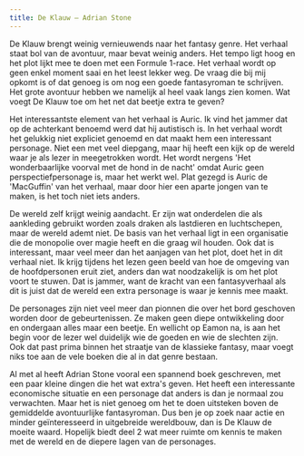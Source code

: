 ```yaml
---
title: De Klauw – Adrian Stone
---
```

De Klauw brengt weinig vernieuwends naar het fantasy genre. Het verhaal staat bol van de avontuur, maar bevat weinig anders. Het tempo ligt hoog en het plot lijkt mee te doen met een Formule 1-race. Het verhaal wordt op geen enkel moment saai en het leest lekker weg. De vraag die bij mij opkomt is of dat genoeg is om nog een goede fantasyroman te schrijven. Het grote avontuur hebben we namelijk al heel vaak langs zien komen. Wat voegt De Klauw toe om het net dat beetje extra te geven?

Het interessantste element van het verhaal is Auric. Ik vind het jammer dat op de achterkant benoemd werd dat hij autistisch is. In het verhaal wordt het gelukkig niet expliciet genoemd en dat maakt hem een interessant personage. Niet een met veel diepgang, maar hij heeft een kijk op de wereld waar je als lezer in meegetrokken wordt. Het wordt nergens 'Het wonderbaarlijke voorval met de hond in de nacht' omdat Auric geen perspectiefpersonage is, maar het werkt wel. Plat gezegd is Auric de 'MacGuffin' van het verhaal, maar door hier een aparte jongen van te maken, is het toch niet iets anders.

De wereld zelf krijgt weinig aandacht. Er zijn wat onderdelen die als aankleding gebruikt worden zoals draken als lastdieren en luchtschepen, maar de wereld ademt niet. De basis van het verhaal ligt in een organisatie die de monopolie over magie heeft en die graag wil houden. Ook dat is interessant, maar veel meer dan het aanjagen van het plot, doet het in dit verhaal niet. Ik krijg tijdens het lezen geen beeld van hoe de omgeving van de hoofdpersonen eruit ziet, anders dan wat noodzakelijk is om het plot voort te stuwen. Dat is jammer, want de kracht van een fantasyverhaal als dit is juist dat de wereld een extra personage is waar je kennis mee maakt.

De personages zijn niet veel meer dan pionnen die over het bord geschoven worden door de gebeurtenissen. Ze maken geen diepe ontwikkeling door en ondergaan alles maar een beetje. En wellicht op Eamon na, is aan het begin voor de lezer wel duidelijk wie de goeden en wie de slechten zijn. Ook dat past prima binnen het straatje van de klassieke fantasy, maar voegt niks toe aan de vele boeken die al in dat genre bestaan.

Al met al heeft Adrian Stone vooral een spannend boek geschreven, met een paar kleine dingen die het wat extra's geven. Het heeft een interessante economische situatie en een personage dat anders is dan je normaal zou verwachten. Maar het is niet genoeg om het te doen uitsteken boven de gemiddelde avontuurlijke fantasyroman. Dus ben je op zoek naar actie en minder geïnteresseerd in uitgebreide wereldbouw, dan is De Klauw de moeite waard. Hopelijk biedt deel 2 wat meer ruimte om kennis te maken met de wereld en de diepere lagen van de personages.
